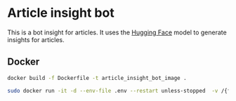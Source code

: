 # Article insight bot

This is a bot insight for articles. It uses the [Hugging Face](https://huggingface.co/) model to generate insights for articles.

## Docker
```bash
docker build -f Dockerfile -t article_insight_bot_image .
```

```bash
sudo docker run -it -d --env-file .env --restart unless-stopped  -v /{full path to project}/logs/:/app/logs/ --name article_insight_bot article_insight_bot_image
```